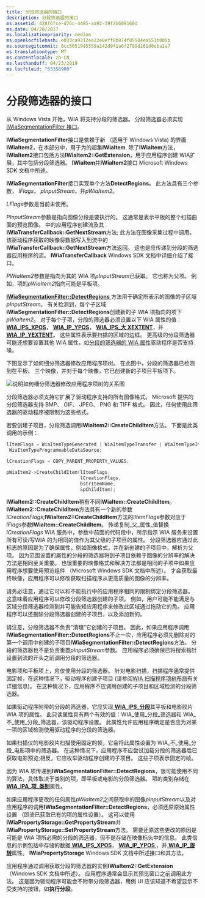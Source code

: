 ```yaml
---
title: 分段筛选器的接口
description: 分段筛选器的接口
ms.assetid: 428f6fce-d76c-4485-aa92-39f2b608160d
ms.date: 04/20/2017
ms.localizationpriority: medium
ms.openlocfilehash: e033ca9312ea22e0eff8b874f85504ea551b005b
ms.sourcegitcommit: 0cc5051945559a242d941a6f2799d161d8eba2a7
ms.translationtype: MT
ms.contentlocale: zh-CN
ms.lasthandoff: 04/23/2019
ms.locfileid: "63358900"
---
```

# <a name="interfaces-for-segmentation-filters"></a>分段筛选器的接口





从 Windows Vista 开始，WIA 将支持分段的筛选器。 分段筛选器必须实现[IWiaSegmentationFilter 接口](https://msdn.microsoft.com/library/windows/hardware/ff545035)。

**IWiaSegmentationFilter**接口是依赖于新 （适用于 Windows Vista) 的界面**IWiaItem2**，在本部分中，用于为的超集**IWiaItem**. 除了**IWiaItem**方法， **IWiaItem2**接口包括方法**IWiaItem2::GetExtension**，用于应用程序创建 WIA扩展，其中包括分段筛选器。 **IWiaItem**并**IWiaItem2**接口 Microsoft Windows SDK 文档中所述。

**IWiaSegmentationFilter**接口实现单个方法**DetectRegions**。 此方法具有三个参数， *lFlags*， *pInputStream*，并*pWiaItem2*。

*LFlags*参数是当前未使用。

*PInputStream*参数是指向图像分段是要执行的。 这通常是表示平板的整个扫描曲面的预览图像。 中的应用程序创建流及其**IWiaTransferCallback::GetNextStream**方法; 此方法在图像采集过程中调用。 该驱动程序获取的映像将数据写入到流中的**IWiaTransferCallback::GetNextStream**方法返回。 这也是应传递到分段的筛选器应用程序的流。 **IWiaTransferCallback** Windows SDK 文档中详细介绍了接口。

*PWiaItem2*参数是指向为其的 WIA 项*pInputStream*已获取。 它也称为父项。 例如，项的*pWiaItem2*指向可能是平板项。

[ **IWiaSegmentationFilter::DetectRegions** ](https://msdn.microsoft.com/library/windows/hardware/ff545030)方法用于确定所表示的图像的子区域*pInputStream*。 有关检测到，每个子区域**IWiaSegmentationFilter::DetectRegions**创建新的子 WIA 项指向的项下*pWiaItem2*。 对于每个子项，分段的筛选器必须设置以下 WIA 属性的值：[**WIA\_IPS\_XPOS**](https://msdn.microsoft.com/library/windows/hardware/ff552663)， [ **WIA\_IP\_YPOS**](https://msdn.microsoft.com/library/windows/hardware/ff552671)， [ **WIA\_IPS\_大 XEXTENT**](https://msdn.microsoft.com/library/windows/hardware/ff552661)，并[ **WIA\_IP\_YEXTENT**](https://msdn.microsoft.com/library/windows/hardware/ff552669)。 这些属性表示要扫描的区域的边框。 更高级的分段筛选器可能还想要设置其他 WIA 属性，如[分段的筛选器的 WIA 属性](wia-properties-for-segmentation-filters.md)驱动程序是否支持噪。

下图显示了如何细分筛选器修改应用程序项树。 在此图中，分段的筛选器已检测到在平板、 三个映像，并对于每个映像，它已创建新的子项目平板项下。

![说明如何细分筛选器修改应用程序项树的关系图](images/art-segmentation2.png)

分段筛选器必须支持它扩展了驱动程序支持的所有图像格式。 Microsoft 提供的分段筛选器支持 BMP、 GIF、 JPEG、 PNG 和 TIFF 格式。 因此，任何使用此筛选器的驱动程序被限制为这些格式。

若要创建子项目，分段筛选调用**IWiaItem2::CreateChildItem**方法。 下面是此类调用的示例：

```cpp
lItemFlags = WiaItemTypeGenerated | WiaItemTypeTransfer | WiaItemTypeImage | WiaItemTypeFile |
 WiaItemTypeProgrammableDataSource;

lCreationFlags = COPY_PARENT_PROPERTY_VALUES;

pWiaItem2->CreateChildItem(lItemFlags,
                           lCreationFlags,
                           bstrItemName,
                           &pChildItem);
```

**IWiaItem2::CreateChildItem**稍有不同**IWiaItem::CreateChildItem**。 **IWiaItem2::CreateChildItem**方法具有一个新的参数*lCreationFlags*;**IWiaItem2::CreateChildItem**方法的*lItemFlags*参数对应于*lFlags*参数**IWiaItem::CreateChildItem**。 传递复制\_父\_属性\_值替换*lCreationFlags* WIA 服务中，参数中前面的代码段中，所示指示 WIA 服务来设置所有可读/写WIA 的为相同的值作为其父级的子项目的属性。 分段筛选器应通过此标志的原因是为了确保属性，例如图像格式，并在新创建的子项目中，解析为父项。 因为范围设置的属性的分段的筛选器将到子项目依赖于图像的分辨率的解决方法是相同至关重要。 也很重要的映像格式和解决方法都是相同的子项中如果应用程序想要使用预览组件 （Microsoft Windows SDK 文档中所述）。 才会获取最终映像，应用程序可以修改获取扫描程序从更高质量的图像的分辨率。

请务必注意，通过它可以和不能执行中的应用程序相同的限制绑定分段筛选器。 这意味着应用程序可以修改分段筛选器创建的子项。 例如，用户可能不能满足与区域分段筛选器检测到并可能告知应用程序来修改此区域通过拖动它的角。 应用程序可以还删除分段筛选器创建的子项目，以及添加新的。

请注意，分段筛选器不负责"清理"它创建的子项目。 因此，如果应用程序调用**IWiaSegmentationFilter::DetectRegions**不止一次，应用程序必须先删除对的第一个调用中创建的子项目**IWiaSegmentationFilter::DetectRegions**方法。 分段的筛选器也不是负责重置*pInputStream*参数。 应用程序必须确保已将搜索指针设置到流的开头之前调用分段的筛选器。

电影项和平板项上，应仅使用分段的筛选器。 针对电影扫描，扫描程序通常提供固定帧，在这种情况下，驱动程序创建子项目 (请参阅[WIA 扫描程序项树布局](wia-scanner-item-tree-layout.md)有关详细信息)。 在这种情况下，应用程序不应调用创建的子项目和区域检测的分段筛选器。

如果驱动程序附带的分段的筛选器，它应实现[ **WIA\_IPS\_分段**](https://msdn.microsoft.com/library/windows/hardware/ff552649)其平板和电影胶片 WIA 项的属性。 此只读属性具有两个有效的值：WIA\_使用\_分段\_筛选器和 WIA\_不\_使用\_分段\_筛选器，该驱动程序设置。 此属性允许应用程序确定是否应为对某一项的区域检测使用驱动程序的分段的筛选器。

如果扫描仪的电影胶片扫描使用固定的帧，它会将此属性设置为 WIA\_不\_使用\_分段\_电影项中的筛选器。 在这种情况下，应用程序不应尝试加载分段的筛选器后已获取电影预览;相反，它应枚举驱动程序创建的子项目。 这些子项表示固定的帧。

因为 WIA 项传递到**IWiaSegmentationFilter::DetectRegions**，很可能使用不同的算法，具体取决于类别的项，即平板或电影的分段筛选器。 项的类别存储在[ **WIA\_IPA\_项\_类别**](https://msdn.microsoft.com/library/windows/hardware/ff551581)属性。

如果应用程序更改的任何属性*pWiaItem2*之间获取中的图像*pInputStream*以及对应用程序的调用**IWiaSegmentationFilter::DetectRegions**，必须还原原始属性设置 （即流已获取已有的项的属性设置）。 这可以使用**IWiaPropertyStorage::GetPropertyStream**并**IWiaPropertyStorage::SetPropertyStream**方法。 需要还原这些更改的原因是可能是 WIA 项所必需的分段的筛选器，但不是存储在映像标头中的信息。 此类信息的示例包括中存储的数据[ **WIA\_IPS\_XPOS**](https://msdn.microsoft.com/library/windows/hardware/ff552663)， [ **WIA\_IP\_YPOS** ](https://msdn.microsoft.com/library/windows/hardware/ff552671)，并[ **WIA\_IP\_旋转**](https://msdn.microsoft.com/library/windows/hardware/ff552648)属性。 **IWiaPropertyStorage** Windows SDK 文档中所述接口和其方法。

应用程序通过调用获取分段的筛选器的实例**IWiaItem2::GetExtension** （Windows SDK 文档中所述）。 应用程序通常会显示其预览窗口之前调用此方法。 这是因为驱动程序可能会不附带分段筛选器，用例 UI 应该知道不希望显示不受支持的按钮，如**执行分段**。

 

 




